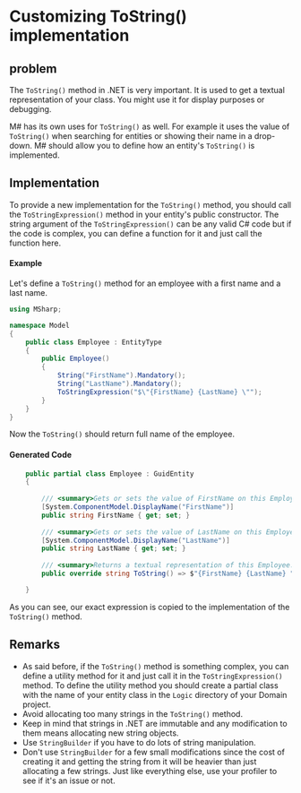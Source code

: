 # Customizing ToString() implementation

## problem

The `ToString()` method in .NET is very important. It is used to get a textual representation of your class.
You might use it for display purposes or debugging.

M# has its own uses for `ToString()` as well.
For example it uses the value of `ToString()` when searching for entities or showing their name in a drop-down.
M# should allow you to define how an entity's `ToString()` is implemented.

## Implementation

To provide a new implementation for the `ToString()` method, you should call the `ToStringExpression()` method in your entity's public constructor.
The string argument of the `ToStringExpression()` can be any valid C# code but if the code is complex, you can define a function for it and just call the function here.

#### Example

Let's define a `ToString()` method for an employee with a first name and a last name.

```csharp
using MSharp;

namespace Model
{
    public class Employee : EntityType
    {
        public Employee()
        {
            String("FirstName").Mandatory();
            String("LastName").Mandatory();
            ToStringExpression("$\"{FirstName} {LastName} \"");
        }
    }
}

```

Now the `ToString()` should return full name of the employee.
#### Generated Code

```csharp
    public partial class Employee : GuidEntity
    {
        
        /// <summary>Gets or sets the value of FirstName on this Employee instance.</summary>
        [System.ComponentModel.DisplayName("FirstName")]
        public string FirstName { get; set; }
        
        /// <summary>Gets or sets the value of LastName on this Employee instance.</summary>
        [System.ComponentModel.DisplayName("LastName")]
        public string LastName { get; set; }
        
        /// <summary>Returns a textual representation of this Employee.</summary>
        public override string ToString() => $"{FirstName} {LastName} ";

    }
```
As you can see, our exact expression is copied to the implementation of the `ToString()` method.

## Remarks

- As said before, if the `ToString()` method is something complex, you can define a utility method for it and just call it in the `ToStringExpression()` method.
To define the utility method you should create a partial class with the name of your entity class in the `Logic` directory of your Domain project.
- Avoid allocating too many strings in the `ToString()` method.
- Keep in mind that strings in .NET are immutable and any modification to them means allocating new string objects.
- Use `StringBuilder` if you have to do lots of string manipulation.
- Don't use `StringBuilder` for a few small modifications since the cost of creating it and getting the string from it will be heavier than just allocating a few strings. Just like everything else, use your profiler to see if it's an issue or not.